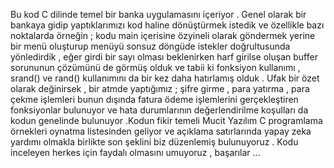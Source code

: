 Bu kod C dilinde temel bir banka uygulamasını içeriyor . Genel olarak bir bankaya gidip yaptıklarımızı kod haline dönüştürmek istedik ve özellikle bazı noktalarda örneğin ; kodu main içerisine özyineli olarak göndermek yerine bir menü oluşturup menüyü sonsuz döngüde istekler doğrultusunda yönledirdik , eğer girdi bir sayı olması beklenirken harf girilse oluşan buffer sorununun çözümünü de görmüş olduk ve tabii ki fonksiyon kullanımı , srand() ve rand() kullanımını da bir kez daha hatırlamış olduk . 
Ufak bir özet olarak değinirsek , bir atmde yaptığımız ; şifre girme , para yatırma , para çekme işlemleri bunun dışında fatura ödeme işlemlerini gerçekleştiren fonksiyonlar bulunuyor ve hata durumlarının değerlendirilme koşulları da kodun genelinde bulunuyor .Kodun fikir temeli Mucit Yazılım C programlama örnekleri oynatma listesinden geliyor ve açıklama satırlarında yapay zeka yardımı olmakla birlikte son şeklini biz düzenlemiş bulunuyoruz . Kodu inceleyen herkes için faydalı olmasını umuyoruz , başarılar ...
